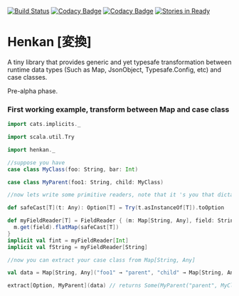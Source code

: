 [![Build Status](https://travis-ci.org/kailuowang/henkan.svg)](https://travis-ci.org/kailuowang/henkan)
[![Codacy Badge](https://api.codacy.com/project/badge/grade/94b5ef789e73441ca101c5d0e083aef6)](https://www.codacy.com/app/kailuo-wang/henkan)
[![Codacy Badge](https://api.codacy.com/project/badge/coverage/94b5ef789e73441ca101c5d0e083aef6)](https://www.codacy.com/app/kailuo-wang/henkan)
[![Stories in Ready](https://badge.waffle.io/kailuowang/henkan.svg?label=ready&title=Ready)](http://waffle.io/kailuowang/henkan)


# Henkan [変換]

A tiny library that provides generic and yet typesafe transformation between runtime data types (Such as Map, JsonObject, Typesafe.Config, etc) and case classes.


Pre-alpha phase.

### First working example, transform between Map and case class

```scala
import cats.implicits._

import scala.util.Try

import henkan._

//suppose you have
case class MyClass(foo: String, bar: Int)

case class MyParent(foo1: String, child: MyClass)

//now lets write some primitive readers, note that it 's you that dictate the source type `Map[String, Any]` and High kinded container type `Option`, Henkan takes types that you can provide `FieldReader` with

def safeCast[T](t: Any): Option[T] = Try(t.asInstanceOf[T]).toOption

def myFieldReader[T] = FieldReader { (m: Map[String, Any], field: String) ⇒
  m.get(field).flatMap(safeCast[T])
}
implicit val fint = myFieldReader[Int]
implicit val fString = myFieldReader[String]

//now you can extract your case class from Map[String, Any]

val data = Map[String, Any]("foo1" → "parent", "child" → Map[String, Any]("foo" → "a", "bar" → 2))

extract[Option, MyParent](data) // returns Some(MyParent("parent", MyClass("a", 2)))

```
